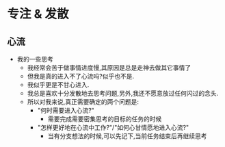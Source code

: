 # 专注 & 发散


## 心流
- 我的一些思考
  - 我经常会苦于做事情进度慢,其原因是总是走神去做其它事情了
  - 但我是真的进入不了心流吗?似乎也不是.
  - 我似乎更是不甘心进入.
  - 我总是喜欢十分发散地去思考问题,另外,我还不愿意放过任何闪过的念头.
  - 所以对我来说,真正需要确定的两个问题是:
    - "何时需要进入心流?"
      - 需要完成需要密集思考的目标的任务的时候
    - "怎样更好地在心流中工作?"/"如何心甘情愿地进入心流?"
      - 当有分支想法的时候,可以先记下,当前任务结束后再继续思考
